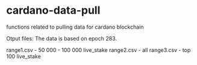 # cardano-data-pull
functions related to pulling data for cardano blockchain

Otput files:
The data is based on epoch 283.

range1.csv - 50 000 - 100 000 live_stake
range2.csv - all
range3.csv - top 100 live_stake
